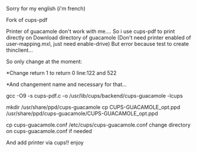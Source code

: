 Sorry for my english (i'm french)

Fork of cups-pdf

Printer of guacamole don't work with me....
So i use cups-pdf to print directly on Download directory of guacamole
(Don't need printer enabled of user-mapping.mxl, just need enable-drive)
But error because test to create thinclient...

So only change at the moment:

*Change return 1 to return 0
line:122 and 522

*And changement name and necessary for that...


gcc -O9 -s cups-pdf.c -o /usr/lib/cups/backend/cups-guacamole -lcups

mkdir /usr/share/ppd/cups-guacamole
cp CUPS-GUACAMOLE_opt.ppd /usr/share/ppd/cups-guacamole/CUPS-GUACAMOLE_opt.ppd

cp cups-guacamole.conf /etc/cups/cups-guacamole.conf
change directory on cups-guacamole.conf if needed

And add printer via cups!! 
enjoy
